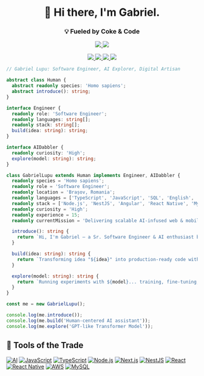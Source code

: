 <h1 align="center">👋 Hi there, I'm Gabriel.</h1>
<h3 align="center">💡 Fueled by Coke & Code</h3>
<p align="center">
  <a href="https://setcod.com/contact" target="_blank">
    <img src="https://img.shields.io/badge/Status-Available_for_Work-success?style=flat-square&logo=checkmarx&logoColor=white" />
  </a>
    <a href="mailto:contact@setcod.com" target="_blank">
    <img src="https://img.shields.io/badge/Hire_Me-Send_Email-success?style=flat-square&logo=gmail&logoColor=white" />
  </a>
</p>

<p align="center">
  <a href="https://stackoverflow.com/users/787886">
    <img src="https://img.shields.io/stackexchange/stackoverflow/r/787886?style=flat-square&logo=stackoverflow&logoColor=white&color=orange" />
  </a>
  <a href="https://www.linkedin.com/in/lupugabriel" target="_blank">
    <img src="https://img.shields.io/badge/LinkedIn-lupugabriel-blue?style=flat-square&logo=linkedin&logoColor=white" />
  </a>
  <a href="https://stackoverflow.com/users/787886">
    <img src="https://img.shields.io/badge/Stack_Overflow-Member_since_2011-orange?style=flat-square&logo=stackoverflow&logoColor=white" />
  </a>
  <a href="https://setcod.com" target="_blank">
    <img src="https://img.shields.io/badge/Website-setcod.com-black?style=flat-square&logo=globe&logoColor=white" />
  </a>
</p>

```typescript
// Gabriel Lupu: Software Engineer, AI Explorer, Digital Artisan

abstract class Human {
  abstract readonly species: 'Homo sapiens';
  abstract introduce(): string;
}

interface Engineer {
  readonly role: 'Software Engineer';
  readonly languages: string[];
  readonly stack: string[];
  build(idea: string): string;
}

interface AIDabbler {
  readonly curiosity: 'High';
  explore(model: string): string;
}

class GabrielLupu extends Human implements Engineer, AIDabbler {
  readonly species = 'Homo sapiens';
  readonly role = 'Software Engineer';
  readonly location = 'Brașov, Romania';
  readonly languages = ['TypeScript', 'JavaScript', 'SQL', 'English', 'Romanian'];
  readonly stack = ['Node.js', 'NestJS', 'Angular', 'React Native', 'MySQL'];
  readonly curiosity = 'High';
  readonly experience = 15;
  readonly currentMission = 'Delivering scalable AI-infused web & mobile solutions via SETCOD 🚀';

  introduce(): string {
    return `Hi, I'm Gabriel — a Sr. Software Engineer & AI enthusiast building digital experiences with purpose.`;
  }

  build(idea: string): string {
    return `Transforming idea "${idea}" into production-ready code with ❤️ and TypeScript magic.`;
  }

  explore(model: string): string {
    return `Running experiments with ${model}... training, fine-tuning, deploying — repeat. 🤖`;
  }
}

const me = new GabrielLupu();

console.log(me.introduce());
console.log(me.build('Human-centered AI assistant'));
console.log(me.explore('GPT-like Transformer Model'));
```

🔧 Tools of the Trade
------------
[![AI](https://img.shields.io/badge/-AI-333333?style=for-the-badge&logo=artificial-intelligence&logoColor=white&labelColor=00A67E)](https://en.wikipedia.org/wiki/Artificial_intelligence)
[![JavaScript](https://img.shields.io/badge/-JavaScript-333333?style=for-the-badge&logo=javascript&logoColor=white&labelColor=F7DF1E)](https://www.javascript.com/)
[![TypeScript](https://img.shields.io/badge/-TypeScript-333333?style=for-the-badge&logo=typescript&logoColor=white&labelColor=3178C6)](https://www.typescriptlang.org/)
[![Node.js](https://img.shields.io/badge/-Node.js-333333?style=for-the-badge&logo=node.js&logoColor=white&labelColor=339933)](https://nodejs.org/)
[![Next.js](https://img.shields.io/badge/-Next.js-333333?style=for-the-badge&logo=next.js&logoColor=white&labelColor=000000)](https://nextjs.org/)
[![NestJS](https://img.shields.io/badge/-NestJS-333333?style=for-the-badge&logo=nestjs&logoColor=white&labelColor=E0234E)](https://nestjs.com/)
[![React](https://img.shields.io/badge/-React-333333?style=for-the-badge&logo=react&logoColor=white&labelColor=61DAFB)](https://reactjs.org/)
[![React Native](https://img.shields.io/badge/-React_Native-333333?style=for-the-badge&logo=react&logoColor=white&labelColor=61DAFB)](https://reactnative.dev/)
[![AWS](https://img.shields.io/badge/-AWS-333333?style=for-the-badge&logo=amazon-aws&logoColor=white&labelColor=232F3E)](https://aws.amazon.com/)
[![MySQL](https://img.shields.io/badge/-MySQL-333333?style=for-the-badge&logo=mysql&logoColor=white&labelColor=4479A1)](https://www.mysql.com/)
